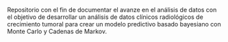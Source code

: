 Repositorio con el fin de documentar el avanze en el análisis de datos con el objetivo de desarrollar un análisis de datos clínicos radiológicos de crecimiento tumoral para crear un modelo predictivo basado bayesiano con Monte Carlo y Cadenas de Markov.
